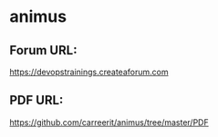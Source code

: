 # animus

## Forum URL:
https://devopstrainings.createaforum.com

## PDF URL:
https://github.com/carreerit/animus/tree/master/PDF
